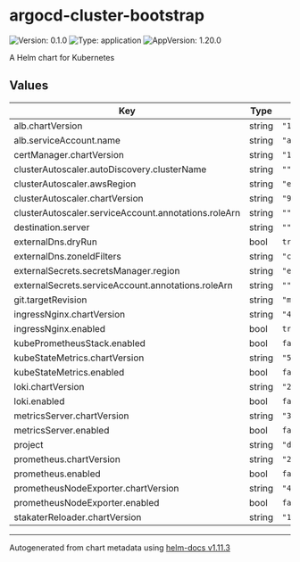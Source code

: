 # argocd-cluster-bootstrap

![Version: 0.1.0](https://img.shields.io/badge/Version-0.1.0-informational?style=flat-square) ![Type: application](https://img.shields.io/badge/Type-application-informational?style=flat-square) ![AppVersion: 1.20.0](https://img.shields.io/badge/AppVersion-1.20.0-informational?style=flat-square)

A Helm chart for Kubernetes

## Values

| Key | Type | Default | Description |
|-----|------|---------|-------------|
| alb.chartVersion | string | `"1.4.8"` |  |
| alb.serviceAccount.name | string | `"aws-load-balancer-controller"` |  |
| certManager.chartVersion | string | `"1.5.3"` |  |
| clusterAutoscaler.autoDiscovery.clusterName | string | `""` |  |
| clusterAutoscaler.awsRegion | string | `"eu-central-1"` |  |
| clusterAutoscaler.chartVersion | string | `"9.28.0"` |  |
| clusterAutoscaler.serviceAccount.annotations.roleArn | string | `""` |  |
| destination.server | string | `""` |  |
| externalDns.dryRun | bool | `true` |  |
| externalDns.zoneIdFilters | string | `"c210ca23fcbe3fa0e45ead5622b78580"` |  |
| externalSecrets.secretsManager.region | string | `"eu-central-1"` |  |
| externalSecrets.serviceAccount.annotations.roleArn | string | `""` |  |
| git.targetRevision | string | `"main"` |  |
| ingressNginx.chartVersion | string | `"4.7.1"` |  |
| ingressNginx.enabled | bool | `true` |  |
| kubePrometheusStack.enabled | bool | `false` |  |
| kubeStateMetrics.chartVersion | string | `"5.10.1"` |  |
| kubeStateMetrics.enabled | bool | `false` |  |
| loki.chartVersion | string | `"2.9.11"` |  |
| loki.enabled | bool | `false` |  |
| metricsServer.chartVersion | string | `"3.10.0"` |  |
| metricsServer.enabled | bool | `false` |  |
| project | string | `"default"` |  |
| prometheus.chartVersion | string | `"23.1.0"` |  |
| prometheus.enabled | bool | `false` |  |
| prometheusNodeExporter.chartVersion | string | `"4.21.0"` |  |
| prometheusNodeExporter.enabled | bool | `false` |  |
| stakaterReloader.chartVersion | string | `"1.0.22"` |  |

----------------------------------------------
Autogenerated from chart metadata using [helm-docs v1.11.3](https://github.com/norwoodj/helm-docs/releases/v1.11.3)
